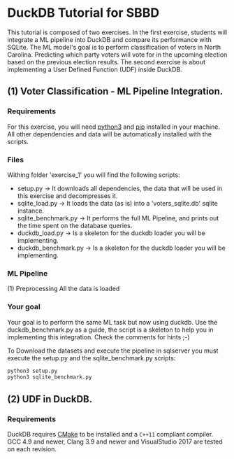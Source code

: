 # DuckDB Tutorial for SBBD
This tutorial is composed of two exercises. In the first exercise, students will  integrate a ML pipeline into DuckDB and compare its performance with SQLite. The ML model's goal is to perform classification of voters in North Carolina. Predicting which party voters will vote for in the upcoming election based on the previous election results. The second exercise is about implementing a User Defined Function (UDF) inside DuckDB.

## (1) Voter Classification - ML Pipeline Integration.

### Requirements
For this exercise, you will need [python3](https://www.python.org/) and [pip](https://pypi.org/project/pip/) installed in your machine. All other dependencies and data will be automatically installed with the scripts.

### Files
Withing folder 'exercise_1' you will find the following scripts:
* setup.py -> It downloads all dependencies, the data that will be used in this exercise and decompresses it.
* sqlite_load.py -> It loads the data (as is) into a 'voters_sqlite.db' sqlite instance.
* sqlite_benchmark.py -> It performs the full ML Pipeline, and prints out the time spent on the database queries.
* duckdb_load.py -> Is a skeleton for the duckdb loader you will be implementing.
* duckdb_benchmark.py -> Is a skeleton for the duckdb loader you will be implementing.

### ML Pipeline
(1) Preprocessing
All the data is loaded 

### Your goal
Your goal is to perform the same ML task but now using duckdb. Use the duckdb_benchmark.py as a guide, the script is a skeleton to help you in implementing this integration. Check the comments for hints ;-)

To Download the datasets and execute the pipeline in sqlserver you must execute the setup.py and the sqlite_benchmark.py scripts:
```bash
python3 setup.py
python3 sqlite_benchmark.py
```

## (2) UDF in DuckDB.
### Requirements
DuckDB requires [CMake](https://cmake.org) to be installed and a `C++11` compliant compiler. GCC 4.9 and newer, Clang 3.9 and newer and VisualStudio 2017 are tested on each revision.
